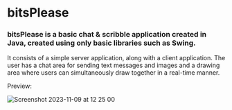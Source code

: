 <h1>bitsPlease</h1>
<h3>bitsPlease is a basic chat & scribble application created in Java, created using only basic libraries such as Swing.</h3>
It consists of a simple server application, along with a client application. The user has a chat area for sending text messages and images and a drawing area where users can simultaneously draw together in a real-time manner.

Preview:

![Screenshot 2023-11-09 at 12 25 00](https://github.com/hermanolvik/bitsPlease/assets/72079200/d1dabcb3-578f-4e88-8e2d-893b5cf61935)
